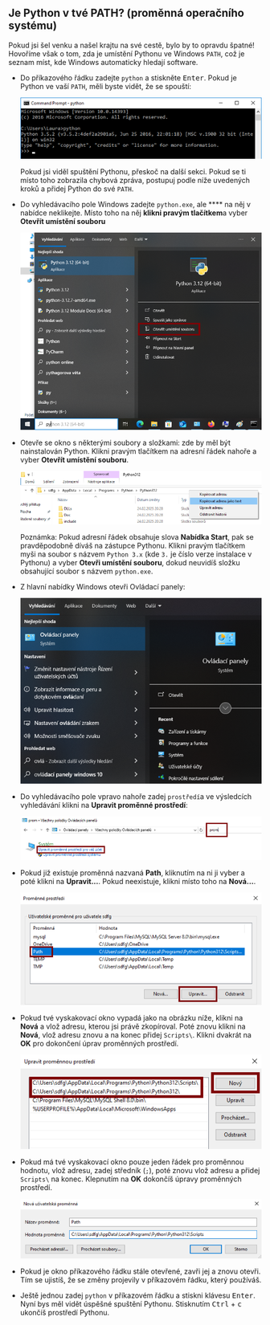 ## Je Python v tvé PATH? (proměnná operačního systému)

Pokud jsi šel venku a našel krajtu na své cestě, bylo by to opravdu špatné! Hovoříme však o tom, zda je umístění Pythonu ve Windows `PATH`, což je seznam míst, kde Windows automaticky hledají software.

- Do příkazového řádku zadejte `python` a stiskněte <kbd>Enter</kbd>. Pokud je Python ve vaší `PATH`, měli byste vidět, že se spouští:

    ![Python je v PATH](images/python-working.png)

    Pokud jsi viděl spuštění Pythonu, přeskoč na další sekci. Pokud se ti místo toho zobrazila chybová zpráva, postupuj podle níže uvedených kroků a přidej Python do své `PATH`.

- Do vyhledávacího pole Windows zadejte `python.exe`, ale **** na něj v nabídce neklikejte. Místo toho na něj **klikni pravým tlačítkem**a vyber **Otevřít umístění souboru**

    ![Najdi místo, kde je Python nainstalován](images/find-python-location.png)

- Otevře se okno s některými soubory a složkami: zde by měl být nainstalován Python. Klikni pravým tlačítkem na adresní řádek nahoře a vyber **Otevřít umístění souboru**.

    ![Zkopíruj umístění Pythonu](images/copy-address.png)

    Poznámka: Pokud adresní řádek obsahuje slova **Nabídka Start**, pak se pravděpodobně díváš na zástupce Pythonu. Klikni pravým tlačítkem myši na soubor s názvem `Python 3.x` (kde `3.` je číslo verze instalace v Pythonu) a vyber **Otevři umístění souboru**, dokud neuvidíš složku obsahující soubor s názvem `python.exe`.

- Z hlavní nabídky Windows otevři Ovládací panely:

    ![Otevři ovládací panel](images/control-panel.png)

- Do vyhledávacího pole vpravo nahoře zadej `prostředí`a ve výsledcích vyhledávání klikni na **Upravit proměnné prostředí**:

    ![Proměnné prostředí](images/environment.png)

- Pokud již existuje proměnná nazvaná **Path**, kliknutím na ni ji vyber a poté klikni na **Upravit...**. Pokud neexistuje, klikni místo toho na **Nová...**.

    ![Proměnná přístupové cesty](images/env-variables.png)

- Pokud tvé vyskakovací okno vypadá jako na obrázku níže, klikni na **Nová** a vlož adresu, kterou jsi právě zkopíroval. Poté znovu klikni na **Nová**, vlož adresu znovu a na konec přidej `Scripts\`. Klikni dvakrát na **OK** pro dokončení úprav proměnných prostředí.

    ![Přidej Python do PATH](images/add-python-path.png)

- Pokud má tvé vyskakovací okno pouze jeden řádek pro proměnnou hodnotu, vlož adresu, zadej středník (`;`), poté znovu vlož adresu a přidej `Scripts\` na konec. Klepnutím na **OK** dokončíš úpravy proměnných prostředí.

    ![Přidání PATH in a single line box](images/small-popups.png)

- Pokud je okno příkazového řádku stále otevřené, zavři jej a znovu otevři. Tím se ujistíš, že se změny projevily v příkazovém řádku, který používáš.

- Ještě jednou zadej `python` v příkazovém řádku a stiskni klávesu <kbd>Enter</kbd>. Nyní bys měl vidět úspěšné spuštění Pythonu. Stisknutím <kbd>Ctrl</kbd> + <kbd>c</kbd> ukončíš prostředí Pythonu.


